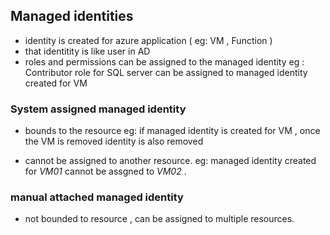 ## Managed identities 

- identity is created for azure application ( eg: VM , Function )
- that identitity is like user in AD
- roles and permissions can be assigned to the managed identity 
    eg : Contributor role for SQL server can be assigned to managed identity created for VM 

### System assigned managed identity 

- bounds to the resource 
    eg: if managed identity is created for VM , once the VM is removed identity is also removed 

- cannot be assigned to another resource. 
    eg: managed identity created for *VM01* cannot be assgned to *VM02* . 

### manual attached managed identity 

- not bounded to resource , can be assigned to multiple resources. 
    